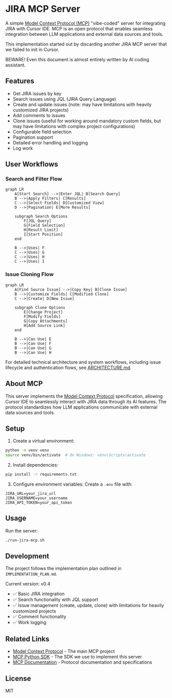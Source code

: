 # JIRA MCP Server

A simple [Model Context Protocol (MCP)](https://github.com/modelcontextprotocol) "vibe-coded" server for integrating JIRA with Cursor IDE. MCP is an open protocol that enables seamless integration between LLM applications and external data sources and tools.

This implementation started out by discarding another JIRA MCP server that we failed to init in Cursor.

BEWARE! Even this document is almost entirely written by AI coding assistant.


## Features

- Get JIRA issues by key
- Search issues using JQL (JIRA Query Language)
- Create and update issues (note: may have limitations with heavily customized JIRA projects)
- Add comments to issues
- Clone issues (useful for working around mandatory custom fields, but may have limitations with complex project configurations)
- Configurable field selection
- Pagination support
- Detailed error handling and logging
- Log work

## User Workflows

### Search and Filter Flow

```mermaid
graph LR
    A[Start Search] -->|Enter JQL| B[Search Query]
    B -->|Apply Filters| C[Results]
    C -->|Select Fields| D[Customized View]
    D -->|Pagination| E[More Results]
    
    subgraph Search Options
        F[JQL Query]
        G[Field Selection]
        H[Result Limit]
        I[Start Position]
    end
    
    B -->|Uses| F
    C -->|Uses| G
    C -->|Uses| H
    C -->|Uses| I
```

### Issue Cloning Flow

```mermaid
graph LR
    A[Find Source Issue] -->|Copy Key| B[Clone Issue]
    B -->|Customize Fields| C[Modified Clone]
    C -->|Create| D[New Issue]
    
    subgraph Clone Options
        E[Change Project]
        F[Modify Fields]
        G[Copy Attachments]
        H[Add Source Link]
    end
    
    B -->|Can Use| E
    B -->|Can Use| F
    B -->|Can Use| G
    B -->|Can Use| H
```

For detailed technical architecture and system workflows, including issue lifecycle and authentication flows, see [ARCHITECTURE.md](ARCHITECTURE.md).

## About MCP

This server implements the [Model Context Protocol](https://modelcontextprotocol.io) specification, allowing Cursor IDE to seamlessly interact with JIRA data through its AI features. The protocol standardizes how LLM applications communicate with external data sources and tools.

## Setup

1. Create a virtual environment:
```bash
python -m venv venv
source venv/bin/activate  # On Windows: venv\Scripts\activate
```

2. Install dependencies:
```bash
pip install -r requirements.txt
```

3. Configure environment variables:
Create a `.env` file with:
```
JIRA_URL=your_jira_url
JIRA_USERNAME=your_username
JIRA_API_TOKEN=your_api_token
```

## Usage

Run the server:
```bash
./run-jira-mcp.sh
```

## Development

The project follows the implementation plan outlined in `IMPLEMENTATION_PLAN.md`.

Current version: v0.4
- ✅ Basic JIRA integration
- ✅ Search functionality with JQL support
- ✅ Issue management (create, update, clone) with limitations for heavily customized projects
- ✅ Comment functionality
- ✅ Work logging

## Related Links

- [Model Context Protocol](https://github.com/modelcontextprotocol) - The main MCP project
- [MCP Python SDK](https://github.com/modelcontextprotocol/python-sdk) - The SDK we use to implement this server
- [MCP Documentation](https://github.com/modelcontextprotocol/docs) - Protocol documentation and specifications

## License

MIT 
